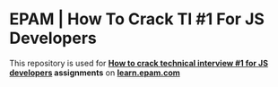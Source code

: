 # EPAM | How To Crack TI #1 For JS Developers

This repository is used for **[How to crack technical interview #1 for JS developers](https://learn.epam.com/detailsPage?id=41fe3c53-bd89-449f-b61e-d04529694607) assignments** on **[learn.epam.com](https://learn.epam.com/start)**
